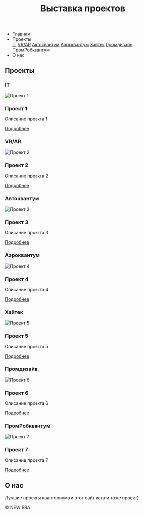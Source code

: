 <!DOCTYPE html>
<html lang="en">
<head>
  <link rel="stylesheet" href="disain.css">
  <meta charset="UTF-8">
  <meta name="viewport" content="width=device-width, initial-scale=1.0">
  <title>Выставка проектов</title>
  <link rel="stylesheet" href="styles.css">
</head>
<body>
  <header>
    <h1>Выставка проектов</h1>
  </header>
  <nav>
    <ul>
		<li><a href="https://kvant43.ru">Главная</a></li>
			<div class="dropdown">
		<li><a class="dropbtn">Проекты</a></li>
				<div class="dropdown-content">
					<a href="#Id_1">IT</a>
					<a href="#Id_2">VR/AR</a>
					<a href="#Id_3">Автоквантум</a>
					<a href="#Id_4">Аэроквантум</a>
					<a href="#Id_5">Хайтек</a>
					<a href="#Id_6">Промдизайн</a>
					<a href="#Id_7">ПромРобквантум</a>
				</div>
			</div>
      <li><a href="#about">О нас</a></li>
    </ul>
  </nav>
  <main>
    <section id="projects">
      <h2>Проекты</h2>
	  <div class="idKvant">
		<section id="Id_1">
			<h3>IT</h3>
		</section>
	  </div>
      <div class="project">
        <img src="project1.jpg" alt="Проект 1">
			<h3>Проект 1</h3>
        <p>Описание проекта 1</p> <a href="projects\pj1.html">Подробнее</a>
      </div>
	  <div class="idKvant">
		<section id="Id_2">
			<h3>VR/AR</h3>
		</section>
	  </div>
      <div class="project">
        <img src="project2.jpg" alt="Проект 2">
			<h3>Проект 2</h3>
        <p>Описание проекта 2</p> <a href="projects\pj2.html">Подробнее</a>
      </div>
	  <div class="idKvant">
	    <section id="Id_3">
			<h3>Автоквантум</h3>
		</section>
	  </div>
	  <div class="project">
        <img src="project3.jpg" alt="Проект 3">
			<h3>Проект 3</h3>
        <p>Описание проекта 3</p> <a href="projects\pj3.html">Подробнее</a>
      </div>
	  <div class="idKvant">
		<section Id="Id_4">
			<h3>Аэроквантум</h3>
		</section>
	  </div>
	  <div class="project">
        <img src="project4.jpg" alt="Проект 4">
			<h3>Проект 4</h3>
        <p>Описание проекта 4</p> <a href="projects\pj4.html">Подробнее</a>
      </div>
	  <div class="idKvant">
		<section Id="Id_5">
			<h3>Хайтек</h3>
		</section>
	  </div>
	  <div class="project">
        <img src="project5.jpg" alt="Проект 5">
			<h3>Проект 5</h3>
        <p>Описание проекта 5</p> <a href="projects\pj5.html">Подробнее</a>
      </div>
	  <div class="idKvant">
		<section Id="Id_6">
			<h3>Промдизайн</h3>
		</section>
	  </div>
	  <div class="project">
        <img src="project6.jpg" alt="Проект 6">
			<h3>Проект 6</h3>
        <p>Описание проекта 6</p> <a href="projects\pj6.html">Подробнее</a>
      </div>
	  <div class="idKvant">
		<section Id="Id_7">
			<h3>ПромРобквантум</h3>
		</section>
	  </div>
	  <div class="project">
        <img src="project7.jpg" alt="Проект 7">
			<h3>Проект 7</h3>
        <p>Описание проекта 7</p> <a href="projects\pj7.html">Подробнее</a>
      </div>
    </section>
    <section id="about">
      <h2>О нас</h2>
      <p>Лучшие проекты кванториума и этот сайт кстати тоже проект)</p>
    </section>
  </main>
  <footer>
    <p>&copy; NEW ERA</p>
  </footer>
</body>
</html>
